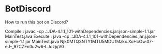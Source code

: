 # BotDiscord

How to run this bot on Discord?

Compile : javac -cp .:JDA-4.1.1_101-withDependencies.jar:json-simple-1.1.jar  MainTest.java 
Execute : java -cp .:JDA-4.1.1_101-withDependencies.jar:j:json-simple-1.1.jar  MainTest.java Njk0MTQ3NTY1MTU5MDU1Mzkx.XoHcOw.07-eJ-_97CZEn0u2w6-LJozjqV0